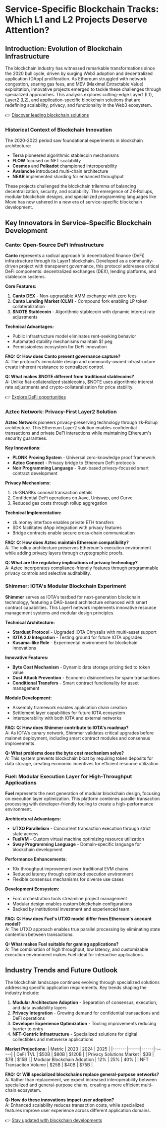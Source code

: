 # Service-Specific Blockchain Tracks: Which L1 and L2 Projects Deserve Attention?

## Introduction: Evolution of Blockchain Infrastructure

The blockchain industry has witnessed remarkable transformations since the 2020 bull cycle, driven by surging Web3 adoption and decentralized application (DApp) proliferation. As Ethereum struggled with network congestion, soaring gas fees, and MEV (Maximal Extractable Value) exploitation, innovative projects emerged to tackle these challenges through specialized approaches. This analysis explores cutting-edge Layer1 (L1), Layer2 (L2), and application-specific blockchain solutions that are redefining scalability, privacy, and functionality in the Web3 ecosystem.

👉 [Discover leading blockchain solutions](https://bit.ly/okx-bonus)

### Historical Context of Blockchain Innovation

The 2020-2022 period saw foundational experiments in blockchain architecture:
- **Terra** pioneered algorithmic stablecoin mechanisms
- **FLOW** focused on NFT scalability
- **Cosmos** and **Polkadot** championed interoperability
- **Avalanche** introduced multi-chain architecture
- **NEAR** implemented sharding for enhanced throughput

These projects challenged the blockchain trilemma of balancing decentralization, security, and scalability. The emergence of ZK-Rollups, modular blockchain designs, and specialized programming languages like Move has now ushered in a new era of service-specific blockchain development.

## Key Innovators in Service-Specific Blockchain Development

### Canto: Open-Source DeFi Infrastructure

**Canto** represents a radical approach to decentralized finance (DeFi) infrastructure through its Layer1 blockchain. Developed as a community-driven project with transparent governance, this protocol addresses critical DeFi components: decentralized exchanges (DEX), lending platforms, and stablecoin systems.

**Core Features:**
1. **Canto DEX** - Non-upgradable AMM exchange with zero fees
2. **Canto Lending Market (CLM)** - Compound fork enabling LP token collateralization
3. **$NOTE Stablecoin** - Algorithmic stablecoin with dynamic interest rate adjustments

**Technical Advantages:**
- Public infrastructure model eliminates rent-seeking behavior
- Automated stability mechanisms maintain $1 peg
- Permissionless ecosystem for DeFi innovation

**FAQ:**
**Q: How does Canto prevent governance capture?**  
A: The protocol's immutable design and community-owned infrastructure create inherent resistance to centralized control.

**Q: What makes $NOTE different from traditional stablecoins?**  
A: Unlike fiat-collateralized stablecoins, $NOTE uses algorithmic interest rate adjustments and crypto-collateralization for price stability.

👉 [Explore DeFi opportunities](https://bit.ly/okx-bonus)

### Aztec Network: Privacy-First Layer2 Solution

**Aztec Network** pioneers privacy-preserving technology through zk-Rollup architecture. This Ethereum Layer2 solution enables confidential transactions and private DeFi interactions while maintaining Ethereum's security guarantees.

**Key Innovations:**
- **PLONK Proving System** - Universal zero-knowledge proof framework
- **Aztec Connect** - Privacy bridge to Ethereum DeFi protocols
- **Noir Programming Language** - Rust-based privacy-focused smart contract development

**Privacy Mechanisms:**
1. zk-SNARKs conceal transaction details
2. Confidential DeFi operations on Aave, Uniswap, and Curve
3. Reduced gas costs through rollup aggregation

**Technical Implementation:**
- zk.money interface enables private ETH transfers
- SDK facilitates dApp integration with privacy features
- Bridge contracts enable secure cross-chain communication

**FAQ:**
**Q: How does Aztec maintain Ethereum compatibility?**  
A: The rollup architecture preserves Ethereum's execution environment while adding privacy layers through cryptographic proofs.

**Q: What are the regulatory implications of privacy technology?**  
A: Aztec incorporates compliance-friendly features through programmable privacy controls and selective auditability.

### Shimmer: IOTA's Modular Blockchain Experiment

**Shimmer** serves as IOTA's testbed for next-generation blockchain technology, featuring a DAG-based architecture enhanced with smart contract capabilities. This Layer1 network implements innovative resource management systems and modular design principles.

**Technical Architecture:**
- **Stardust Protocol** - Upgraded IOTA Chrysalis with multi-asset support
- **IOTA 2.0 Integration** - Testing ground for future IOTA upgrades
- **Kusama-like Role** - Experimental environment for blockchain innovations

**Innovative Features:**
- **Byte Cost Mechanism** - Dynamic data storage pricing tied to token value
- **Dust Attack Prevention** - Economic disincentives for spam transactions
- **Conditional Transfers** - Smart contract functionality for asset management

**Module Development:**
- Assembly framework enables application chain creation
- Settlement layer capabilities for future IOTA ecosystem
- Interoperability with both IOTA and external networks

**FAQ:**
**Q: How does Shimmer contribute to IOTA's roadmap?**  
A: As IOTA's canary network, Shimmer validates critical upgrades before mainnet deployment, including smart contract modules and consensus improvements.

**Q: What problems does the byte cost mechanism solve?**  
A: This system prevents blockchain bloat by requiring token deposits for data storage, creating economic incentives for efficient resource utilization.

### Fuel: Modular Execution Layer for High-Throughput Applications

**Fuel** represents the next generation of modular blockchain design, focusing on execution layer optimization. This platform combines parallel transaction processing with developer-friendly tooling to create a high-performance environment.

**Architectural Advantages:**
- **UTXO Parallelism** - Concurrent transaction execution through strict state access
- **FuelVM** - Custom virtual machine optimizing resource utilization
- **Sway Programming Language** - Domain-specific language for blockchain development

**Performance Enhancements:**
- 10x throughput improvement over traditional EVM chains
- Reduced latency through optimized execution environment
- Flexible consensus mechanisms for diverse use cases

**Development Ecosystem:**
- Forc orchestration tools streamline project management
- Modular design enables custom blockchain configurations
- Backed by institutional investment and experienced team

**FAQ:**
**Q: How does Fuel's UTXO model differ from Ethereum's account model?**  
A: The UTXO approach enables true parallel processing by eliminating state contention between transactions.

**Q: What makes Fuel suitable for gaming applications?**  
A: The combination of high throughput, low latency, and customizable execution environment makes Fuel ideal for interactive applications.

## Industry Trends and Future Outlook

The blockchain landscape continues evolving through specialized solutions addressing specific application requirements. Key trends shaping the industry include:

1. **Modular Architecture Adoption** - Separation of consensus, execution, and data availability layers
2. **Privacy Integration** - Growing demand for confidential transactions and DeFi operations
3. **Developer Experience Optimization** - Tooling improvements reducing barrier to entry
4. **NFT-Centric Infrastructure** - Specialized solutions for digital collectibles and metaverse applications

**Market Projections:**
| Metric | 2023 | 2024 | 2025 |
|-------|------|------|------|
| DeFi TVL | $50B | $80B | $120B |
| Privacy Solutions Market | $3B | $7B | $15B |
| Modular Blockchain Adoption | 12% | 25% | 40% |
| NFT Transaction Volume | $25B | $40B | $75B |

**FAQ:**
**Q: Will specialized blockchains replace general-purpose networks?**  
A: Rather than replacement, we expect increased interoperability between specialized and general-purpose chains, creating a more efficient multi-chain ecosystem.

**Q: How do these innovations impact user adoption?**  
A: Enhanced scalability reduces transaction costs, while specialized features improve user experience across different application domains.

👉 [Stay updated with blockchain developments](https://bit.ly/okx-bonus)